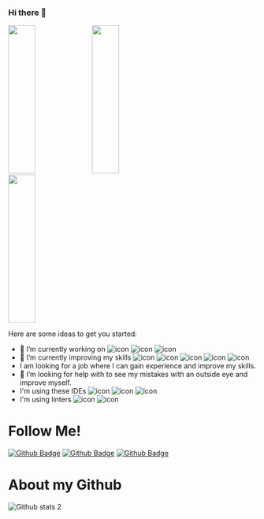 ### Hi there 👋
<img src="https://images.unsplash.com/photo-1618401471353-b98afee0b2eb?ixlib=rb-1.2.1&ixid=MnwxMjA3fDB8MHxwaG90by1wYWdlfHx8fGVufDB8fHx8&auto=format&fit=crop&w=1788&q=80" width="33%" height="300"> <img src="https://images.unsplash.com/photo-1607252650355-f7fd0460ccdb?ixlib=rb-1.2.1&ixid=MnwxMjA3fDB8MHxwaG90by1wYWdlfHx8fGVufDB8fHx8&auto=format&fit=crop&w=1170&q=80" width="33%" height="300"> <img src="https://images.unsplash.com/photo-1569144157591-f9a369ed0e6d?ixlib=rb-1.2.1&ixid=MnwxMjA3fDB8MHxwaG90by1wYWdlfHx8fGVufDB8fHx8&auto=format&fit=crop&w=387&q=80" width="33%" height="300">

Here are some ideas to get you started:

- 🔭 I’m currently working on ![icon](https://img.shields.io/badge/Android-3DDC84?style=for-the-badge&logo=android&logoColor=white) ![icon](https://img.shields.io/badge/iOS-000000?style=for-the-badge&logo=ios&logoColor=white) ![icon](https://img.shields.io/badge/Figma-F24E1E?style=for-the-badge&logo=figma&logoColor=white)
- 🌱 I’m currently improving my skills ![icon](https://img.shields.io/badge/JavaScript-323330?style=for-the-badge&logo=javascript&logoColor=F7DF1E) ![icon](https://img.shields.io/badge/React_Native-20232A?style=for-the-badge&logo=react&logoColor=61DAFB) ![icon](https://img.shields.io/badge/Redux-593D88?style=for-the-badge&logo=redux&logoColor=white) ![icon](https://img.shields.io/badge/Flutter-02569B?style=for-the-badge&logo=flutter&logoColor=white) ![icon](https://img.shields.io/badge/Dart-0175C2?style=for-the-badge&logo=dart&logoColor=white)
- I am looking for a job where I can gain experience and improve my skills.
- 🤔 I’m looking for help with to see my mistakes with an outside eye and improve myself.
- I'm using these IDEs ![icon](https://img.shields.io/badge/Xcode-007ACC?style=for-the-badge&logo=Xcode&logoColor=white) ![icon](https://img.shields.io/badge/Visual_Studio_Code-0078D4?style=for-the-badge&logo=visual%20studio%20code&logoColor=white) ![icon](https://img.shields.io/badge/Android_Studio-3DDC84?style=for-the-badge&logo=android-studio&logoColor=white)
- I'm using linters ![icon](https://img.shields.io/badge/eslint-3A33D1?style=for-the-badge&logo=eslint&logoColor=white) ![icon](https://img.shields.io/badge/prettier-1A2C34?style=for-the-badge&logo=prettier&logoColor=F7BA3E)

<h1> Follow Me! </h1>

[![Github Badge](https://img.shields.io/badge/GitHub-100000?style=for-the-badge&logo=github&logoColor=white])](https://github.com/abdullah-altunkaynak)
[![Github Badge](https://img.shields.io/badge/LinkedIn-0077B5?style=for-the-badge&logo=linkedin&logoColor=white)](https://www.linkedin.com/in/abdullah-altunkaynak-443ab7215/) [![Github Badge](https://img.shields.io/badge/Medium-12100E?style=for-the-badge&logo=medium&logoColor=white)](https://medium.com/@altunkaynakabdullah99)

<h1> About my Github </h1>

![Github stats 2](https://github-readme-stats.vercel.app/api?username=abdullah-altunkaynak&show_icons=true&theme=radical)
